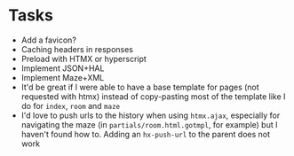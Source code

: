# Tasks
* Add a favicon?
* Caching headers in responses
* Preload with HTMX or hyperscript
* Implement JSON+HAL
* Implement Maze+XML
* It'd be great if I were able to have a base template for pages (not requested with htmx) instead of copy-pasting most of the template like I do for `index`, `room` and `maze`
* I'd love to push urls to the history when using `htmx.ajax`, especially for navigating the maze (in `partials/room.html.gotmpl`, for example) but I haven't found how to. Adding an `hx-push-url` to the parent does not work
